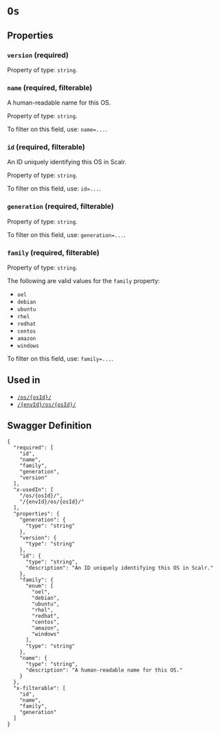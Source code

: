 # `Os` #







## Properties ##

### `version` (required) ###




Property of type: `string`.




### `name` (required, filterable) ###

A human-readable name for this OS.


Property of type: `string`.


To filter on this field, use: `name=...`.


### `id` (required, filterable) ###

An ID uniquely identifying this OS in Scalr.


Property of type: `string`.


To filter on this field, use: `id=...`.


### `generation` (required, filterable) ###




Property of type: `string`.


To filter on this field, use: `generation=...`.


### `family` (required, filterable) ###




Property of type: `string`.

 
The following are valid values for the `family` property:
  + `oel`
  + `debian`
  + `ubuntu`
  + `rhel`
  + `redhat`
  + `centos`
  + `amazon`
  + `windows`

To filter on this field, use: `family=...`.




## Used in ##

  + [`/os/{osId}/`](./../rest/api/v1beta0/account/os/{osId}/)
  + [`/{envId}/os/{osId}/`](./../rest/api/v1beta0/user/{envId}/os/{osId}/)

## Swagger Definition ##

    {
      "required": [
        "id", 
        "name", 
        "family", 
        "generation", 
        "version"
      ], 
      "x-usedIn": [
        "/os/{osId}/", 
        "/{envId}/os/{osId}/"
      ], 
      "properties": {
        "generation": {
          "type": "string"
        }, 
        "version": {
          "type": "string"
        }, 
        "id": {
          "type": "string", 
          "description": "An ID uniquely identifying this OS in Scalr."
        }, 
        "family": {
          "enum": [
            "oel", 
            "debian", 
            "ubuntu", 
            "rhel", 
            "redhat", 
            "centos", 
            "amazon", 
            "windows"
          ], 
          "type": "string"
        }, 
        "name": {
          "type": "string", 
          "description": "A human-readable name for this OS."
        }
      }, 
      "x-filterable": [
        "id", 
        "name", 
        "family", 
        "generation"
      ]
    }
